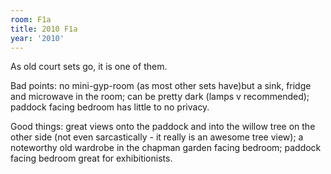 ```yaml
---
room: F1a
title: 2010 F1a
year: '2010'
---
```


As old court sets go, it is one of them.

Bad points: no mini-gyp-room (as most other sets have)but a sink, fridge and microwave in the room; can be pretty dark (lamps v recommended); paddock facing bedroom has little to no privacy.

Good things: great views onto the paddock and into the willow tree on the other side (not even sarcastically - it really is an awesome tree view); a noteworthy old wardrobe in the chapman garden facing bedroom; paddock facing bedroom great for exhibitionists.
